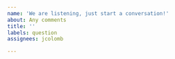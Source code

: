 ```yaml
---
name: 'We are listening, just start a conversation!'
about: Any comments 
title: ''
labels: question
assignees: jcolomb

---
```



